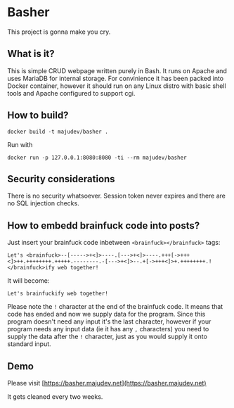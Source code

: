 # Basher

This project is gonna make you cry.

## What is it?

This is simple CRUD webpage written purely in Bash. It runs on Apache and uses
MariaDB for internal storage. For convinience it has been packed into Docker
container, however it should run on any Linux distro with basic shell tools and
Apache configured to support cgi.

## How to build?

```
docker build -t majudev/basher .
```

Run with
```
docker run -p 127.0.0.1:8080:8080 -ti --rm majudev/basher
```

## Security considerations

There is no security whatsoever. Session token never expires and there are no SQL injection checks.

## How to embedd brainfuck code into posts?
Just insert your brainfuck code inbetween `<brainfuck></brainfuck>` tags:

```
Let's <brainfuck>--[----->+<]>----.[--->+<]>----.+++[->+++<]>++.++++++++.+++++.--------.-[--->+<]>--.+[->+++<]>+.++++++++.!</brainfuck>ify web together!
```

It will become:

```
Let's brainfuckify web together!
```

Please note the `!` character at the end of the brainfuck code. It means that code has ended and now we supply data for the program.
Since this program doesn't need any input it's the last character, however if your program needs any input data (ie it has any
`,` characters) you need to supply the data after the `!` character, just as you would supply it onto standard input.

## Demo

Please visit [https://basher.majudev.net](https://basher.majudev.net)

It gets cleaned every two weeks.

